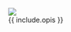 <figure>
    <img src="{{ include.img | absolute_url }}">
    <figcaption>{{ include.opis }}</figcaption>
</figure>
